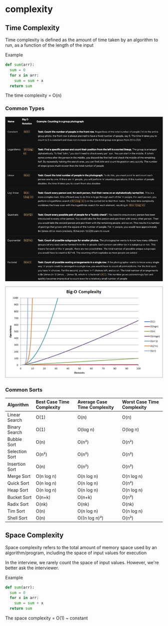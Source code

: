 # complexity

## Time Complexity

Time complexity is defined as the amount of time taken by an algorithm to run, as a function of the length of the input

Example

```python
def sum(arr):
  sum = 0
  for x in arr:
    sum = sum + x
  return sum
```

The time complexity = O(n)

### Common Types

![img](./img/10.png)

![img](./img/2.png)

### Common Sorts

| Algorithm      | Best Case Time Complexity | Average Case Time Complexity | Worst Case Time Complexity |
| :------------- | :------------------------ | :--------------------------- | :------------------------- |
| Linear Search  | O(1)                      | O(n)                         | O(n)                       |
| Binary Search  | O(1)                      | O(log n)                     | O(log n)                   |
| Bubble Sort    | O(n)                      | O(n²)                        | O(n²)                      |
| Selection Sort | O(n²)                     | O(n²)                        | O(n²)                      |
| Insertion Sort | O(n)                      | O(n²)                        | O(n²)                      |
| Merge Sort     | O(n log n)                | O(n log n)                   | O(n log n)                 |
| Quick Sort     | O(n log n)                | O(n log n)                   | O(n²)                      |
| Heap Sort      | O(n log n)                | O(n log n)                   | O(n log n)                 |
| Bucket Sort    | O(n+k)                    | O(n+k)                       | O(n²)                      |
| Radix Sort     | O(nk)                     | O(nk)                        | O(nk)                      |
| Tim Sort       | O(n)                      | O(n log n)                   | O(n log n)                 |
| Shell Sort     | O(n)                      | O((n log n)²)                | O(n²)                      |

## Space Complexity

Space complexity refers to the total amount of memory space used by an algorithm/program, including the space of input values for execution

In the interview, we rarely count the space of input values. However, we're better ask the interviewer.

Example

```python
def sum(arr):
  sum = 0
  for x in arr:
    sum = sum + x
  return sum
```

The space complexity = O(1) ~ constant
